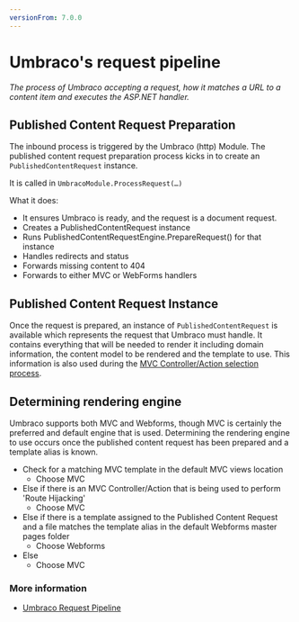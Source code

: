 ```yaml
---
versionFrom: 7.0.0
---
```


# Umbraco's request pipeline

_The process of Umbraco accepting a request, how it matches a URL to a content item and executes the ASP.NET handler._

## Published Content Request Preparation

The inbound process is triggered by the Umbraco (http) Module.
The published content request preparation process kicks in to create an `PublishedContentRequest` instance.

It is called in `UmbracoModule.ProcessRequest(…)`

What it does:

* It ensures Umbraco is ready, and the request is a document request.
* Creates a PublishedContentRequest instance
* Runs PublishedContentRequestEngine.PrepareRequest() for that instance
* Handles redirects and status
* Forwards missing content to 404
* Forwards to either MVC or WebForms handlers

## Published Content Request Instance

Once the request is prepared, an instance of `PublishedContentRequest` is available which represents the request that Umbraco must handle.
It contains everything that will be needed to render it including domain information, the content model to be rendered and the template to use.
This information is also used during the [MVC Controller/Action selection process](../Controller-Selection/).

## Determining rendering engine

Umbraco supports both MVC and Webforms, though MVC is certainly the preferred and default engine that is used.
Determining the rendering engine to use occurs once the published content request has been prepared and a template alias is known.

* Check for a matching MVC template in the default MVC views location
    * Choose MVC
* Else if there is an MVC Controller/Action that is being used to perform 'Route Hijacking'
    * Choose MVC
* Else if there is a template assigned to the Published Content Request and a file matches the template alias in the default Webforms master pages folder
    * Choose Webforms
* Else
    * Choose MVC

### More information
- [Umbraco Request Pipeline](../../../Reference/Routing/Request-Pipeline/)
